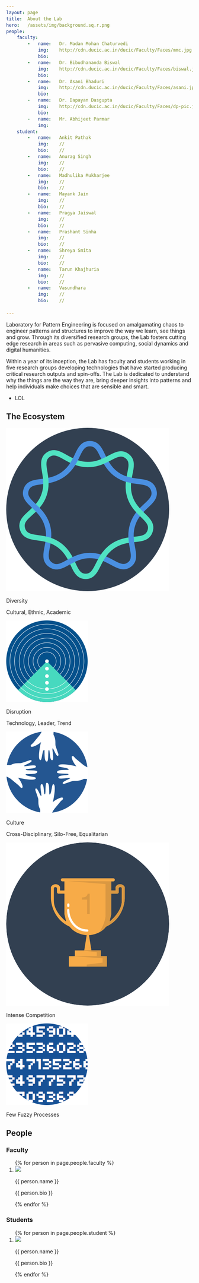 ```yaml
---
layout: page
title:  About the Lab
hero:   /assets/img/background.sq.r.png
people:
    faculty:
        -   name:   Dr. Madan Mohan Chaturvedi
            img:    http://cdn.ducic.ac.in/ducic/Faculty/Faces/mmc.jpg
            bio:    
        -   name:   Dr. Bibudhananda Biswal
            img:    http://cdn.ducic.ac.in/ducic/Faculty/Faces/biswal.jpg
            bio:    
        -   name:   Dr. Asani Bhaduri
            img:    http://cdn.ducic.ac.in/ducic/Faculty/Faces/asani.jpg
            bio:    
        -   name:   Dr. Dapayan Dasgupta
            img:    http://cdn.ducic.ac.in/ducic/Faculty/Faces/dp-pic.jpg
            bio:    
        -   name:   Mr. Abhijeet Parmar
            img:    
    student:
        -   name:   Ankit Pathak
            img:    //
            bio:    //
        -   name:   Anurag Singh
            img:    //
            bio:    //
        -   name:   Madhulika Mukharjee
            img:    //
            bio:    //
        -   name:   Mayank Jain
            img:    //
            bio:    //
        -   name:   Pragya Jaiswal
            img:    //
            bio:    //
        -   name:   Prashant Sinha
            img:    //
            bio:    //
        -   name:   Shreya Smita
            img:    //
            bio:    //
        -   name:   Tarun Khajhuria
            img:    //
            bio:    //
        -   name:   Vasundhara
            img:    //
            bio:    //

---
```

<div class="container">
    <div class="row">
        <div class="col-md-5">
            <p>Laboratory for Pattern Engineering is focused on amalgamating chaos to engineer patterns and structures to improve the way we learn, see things and grow. Through its diversified research groups, the Lab fosters cutting edge research in areas such as pervasive computing, social dynamics and digital humanities.</p>
            <p>Within a year of its inception, the Lab has faculty and students working in five research groups developing technologies that have started producing critical research outputs and spin-offs. The Lab is dedicated to understand why the things are the way they are, bring deeper insights into patterns and help individuals make choices that are sensible and smart.</p>
        </div>
        <div class="col-md-7">
            <ul>
                <li>LOL</li>
            </ul>
        </div>
    </div>
</div>

<div class="wrapper">
    <h2 class="head">The Ecosystem</h2>
</div>
<div class="container bg-gray">
    <div class="row">
        <div class="col-sm-offset-3 col-sm-2">
            <div class="card sm">
                <img src="/assets/img/icon.diversity.png">
                <p class="h2">Diversity</p>
                <p class="h3">Cultural, Ethnic, Academic</p>
            </div>
        </div>
        <div class="col-sm-2">
            <div class="card sm">
                <img src="/assets/img/icon.disruptive.png">
                <p class="h2">Disruption</p>
                <p class="h3">Technology, Leader, Trend</p>
            </div>
        </div>
        <div class="col-sm-2">
            <div class="card sm">
                <img src="/assets/img/icon.culture.png">
                <p class="h2">Culture</p>
                <p class="h3">Cross-Disciplinary, Silo-Free, Equalitarian</p>
            </div>
        </div>
    </div>
</div>

<div class="container bg-sine">
    <div class="row">
        <div class="col-sm-offset-4 col-sm-2">
            <div class="card lg">
                <img src="/assets/img/icon.intense.competition.png">
                <p class="h2">Intense Competition</p>
            </div>
        </div>
        <div class="col-sm-2">
            <div class="card lg">
                <img src="/assets/img/icon.fuzzy.processes.png">
                <p class="h2">Few Fuzzy Processes</p>
            </div>
        </div>
    </div>
</div>

<!--div class="wrapper">
    <h2>Opportunities</h2>
</div-->

<div class="wrapper">
    <h2 class="head">People</h2>
    <h3>Faculty</h3>
    <ol>
        {% for person in page.people.faculty %}
            <li>
                <img src="{{ person.img }}">
                <p class="lead">{{ person.name }}</p>
                <p class="foot">{{ person.bio }}</p>
            </li>
        {% endfor %}
    </ol>
    <h3>Students</h3>
    <ol>
        {% for person in page.people.student %}
            <li>
                <img src="{{ person.img }}">
                <p class="lead">{{ person.name }}</p>
                <p class="foot">{{ person.bio }}</p>
            </li>
        {% endfor %}
    </ol>

</div>
